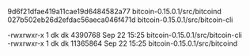 9d6f21dfae419a11cae19d6484582a77  bitcoin-0.15.0.1/src/bitcoind     
027b502eb26d2efdac56aeca046f471d  bitcoin-0.15.0.1/src/bitcoin-cli     

-rwxrwxr-x 1 dk dk  4390768 Sep 22 15:25 bitcoin-0.15.0.1/src/bitcoin-cli     
-rwxrwxr-x 1 dk dk 11365864 Sep 22 15:25 bitcoin-0.15.0.1/src/bitcoind
